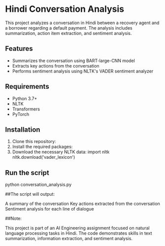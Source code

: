 # Hindi Conversation Analysis

This project analyzes a conversation in Hindi between a recovery agent and a borrower regarding a default payment. The analysis includes summarization, action item extraction, and sentiment analysis.

## Features

- Summarizes the conversation using BART-large-CNN model
- Extracts key actions from the conversation
- Performs sentiment analysis using NLTK's VADER sentiment analyzer

## Requirements

- Python 3.7+
- NLTK
- Transformers
- PyTorch

## Installation

1. Clone this repository:
2. Install the required packages:
3. Download the necessary NLTK data:
import nltk
nltk.download('vader_lexicon')

## Run the script

python conversation_analysis.py


##The script will output:

A summary of the conversation
Key actions extracted from the conversation
Sentiment analysis for each line of dialogue

##Note:

This project is part of an AI Engineering assignment focused on natural language processing tasks in Hindi. The code demonstrates skills in text summarization, information extraction, and sentiment analysis.

